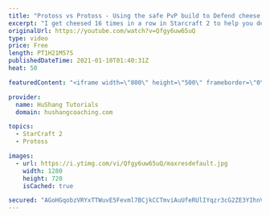 ```yaml
---
title: "Protoss vs Protoss - Using the safe PvP build to Defend cheese... 16 TIMES IN A ROW"
excerpt: "I get cheesed 16 times in a row in Starcraft 2 to help you defend one base attacks in the protoss vs protoss matchup.  Using the safe PvP build to Defend cheese... 16 TIMES IN A ROW #protoss #pvp #starcraft2  Coaching -------------------------------------------------------------------------- Website:"
originalUrl: https://youtube.com/watch?v=Qfgy6uw65uQ
type: video
price: Free
length: PT1H21M57S
publishedDateTime: 2021-01-10T01:40:31Z
heat: 50

featuredContent: "<iframe width=\"800\" height=\"500\" frameborder=\"0\" src=\"https://www.youtube.com/embed/Qfgy6uw65uQ\" allow=\"accelerometer; autoplay; encrypted-media; gyroscope; picture-in-picture\" allowfullscreen></iframe>"

provider:
  name: HuShang Tutorials
  domain: hushangcoaching.com

topics:
  - StarCraft 2
  - Protoss

images:
  - url: https://i.ytimg.com/vi/Qfgy6uw65uQ/maxresdefault.jpg
    width: 1280
    height: 720
    isCached: true

secured: "AGoHGqobzVRYxTTWuvE5Fevml7BCjkCCTmviAuUfeRUlIYqzr3cG2ZE3YIhnVGYofA8ch6qfbiD/69H+UY6TGoLk/k/RgPgkZZte331myJs7kBIr+9DRJ6Fdhdt9OtjtM1sxcMtobVt/XNJaaqt2bQFsGn9D8UzBKOuMtxB9NxZ1k7qDKTNe08BUpYJzjwZPSHsChVY8gglkih4otgTzZFMcdsTV5BO4iAwBeQsedZxjv1EMZDUN9Jq1WmzzMZrshSHdTGgrIfyuYWGVtlmUXCC81sn9Alg43cVxjZCsKSOC/+2TrACwW7Sf983fBfVLc0eVsgmlC7iHWdwF8mvFUWlHrrxUBiBWRE96v94cs0Ypa+3dnr8m1H+HZqLXnoP6UB2B4L4Qdm0oabFjE/RkptxUHkoWqE97s32Mki/agNA=;Jc7LWpH9mEIiqltZk8UBlQ=="
---
```



